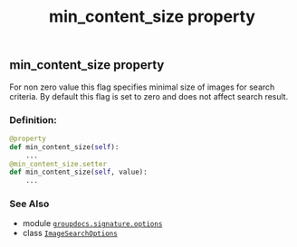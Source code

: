 ﻿---
title: min_content_size property
second_title: GroupDocs.Signature for Python via .NET API References
description: 
type: docs
url: /python-net/groupdocs.signature.options/imagesearchoptions/min_content_size/
is_root: false
weight: 50
---

## min_content_size property


For non zero value this flag specifies minimal size of images for search criteria.
By default this flag is set to zero and does not affect search result.
### Definition:
```python
@property
def min_content_size(self):
    ...
@min_content_size.setter
def min_content_size(self, value):
    ...
```

### See Also
* module [`groupdocs.signature.options`](../../)
* class [`ImageSearchOptions`](/signature/python-net/groupdocs.signature.options/imagesearchoptions)
